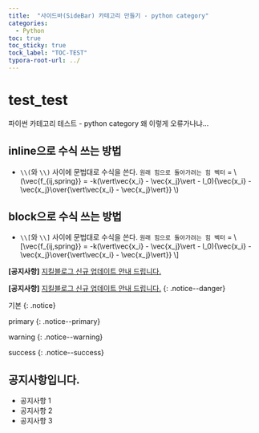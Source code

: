 ```yaml
---
title:  "사이드바(SideBar) 카테고리 만들기 - python category"
categories:
  - Python
toc: true
toc_sticky: true
tock_label: "TOC-TEST"
typora-root-url: ../
---
```


# test_test
파이썬 카테고리 테스트 - python category
왜 이렇게 오류가나냐...

## inline으로 수식 쓰는 방법
- `\\(`와 `\\)` 사이에 문법대로 수식을 쓴다.
`원래 힘으로 돌아가려는 힘 벡터` = \\(\vec{f_{ij,spring}} = -k(\vert\vec{x_i} - \vec{x_j}\vert - l_0){\vec{x_i} - \vec{x_j}\over{\vert\vec{x_i} - \vec{x_j}\vert}} \\)

## block으로 수식 쓰는 방법
- `\\[`와 `\\]` 사이에 문법대로 수식을 쓴다.
`원래 힘으로 돌아가려는 힘 벡터` = \\[\vec{f_{ij,spring}} = -k(\vert\vec{x_i} - \vec{x_j}\vert - l_0){\vec{x_i} - \vec{x_j}\over{\vert\vec{x_i} - \vec{x_j}\vert}} \\]



<!-- NOTICE 전 -->
**[공지사항]** [지킬블로그 신규 업데이트 안내 드립니다.](https://mmistakes.github.io/minimal-mistakes/docs/quick-start-guide/)

<!-- NOTICE 후 -->
**[공지사항]** [지킬블로그 신규 업데이트 안내 드립니다.](https://mmistakes.github.io/minimal-mistakes/docs/quick-start-guide/)
{: .notice--danger}

기본
{: .notice}

primary 
{: .notice--primary}

warning
{: .notice--warning}

success
{: .notice--success}

<!-- 공지사항을 여러개 감싸는 방법 (표현방법) -->
<div class="notice">
<h2>공지사항입니다.</h2>
<ul>
    <li>공지사항 1</li>
    <li>공지사항 2</li>
    <li>공지사항 3</li>
</ul>
</div>